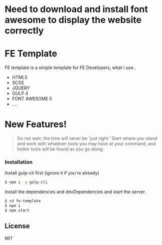 # Need to download and install font awesome to display the website correctly
# FE Template
FE template is a simple template for FE Developers,
what i use..

- HTML5
- SCSS
- JQUERY
- GULP 4
- FONT AWESOME 5
- ....

# New Features!

> Do not wait; the time will never be 'just right.' Start where you stand
> and work with whatever tools you may have at your command,
> and better tools will be found as you go along.

### Installation

Install gulp-cli first (ignore it if you're already)

```sh
$ npm i -g gulp-cli
```

Install the dependencies and devDependencies and start the server.

```sh
$ cd fe-template
$ npm i
$ npm start
```

## License

MIT
